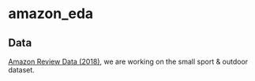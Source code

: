 # amazon_eda

## Data
[Amazon Review Data (2018)](https://cseweb.ucsd.edu/~jmcauley/datasets/amazon_v2/), we are working on the small sport & outdoor dataset.